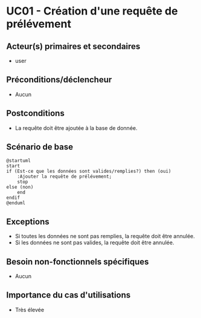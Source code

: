# UC01 - Création d'une requête de prélévement

## Acteur(s) primaires et secondaires

* user

## Préconditions/déclencheur

* Aucun

## Postconditions

* La requête doit être ajoutée à la base de donnée.

## Scénario de base

```plantuml
@startuml
start
if (Est-ce que les données sont valides/remplies?) then (oui)
    :Ajouter la requête de prélévement;
    stop
else (non)
    end
endif
@enduml
```

## Exceptions

* Si toutes les données ne sont pas remplies, la requête doit être annulée.
* Si les données ne sont pas valides, la requête doit être annulée.

## Besoin non-fonctionnels spécifiques

* Aucun

## Importance du cas d'utilisations

* Très élevée
